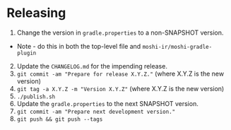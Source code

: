 Releasing
=========

1. Change the version in `gradle.properties` to a non-SNAPSHOT version.
  * Note - do this in both the top-level file and `moshi-ir/moshi-gradle-plugin`
2. Update the `CHANGELOG.md` for the impending release.
3. `git commit -am "Prepare for release X.Y.Z."` (where X.Y.Z is the new version)
4. `git tag -a X.Y.Z -m "Version X.Y.Z"` (where X.Y.Z is the new version)
5. `./publish.sh`
6. Update the `gradle.properties` to the next SNAPSHOT version.
7. `git commit -am "Prepare next development version."`
8. `git push && git push --tags`
